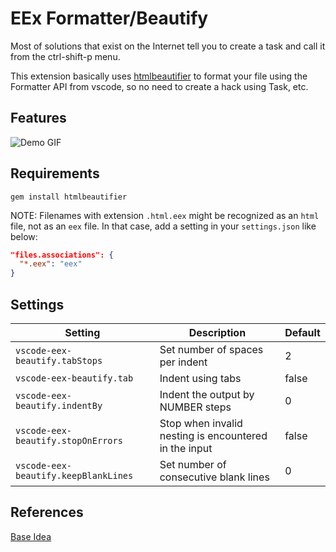 # EEx Formatter/Beautify

Most of solutions that exist on the Internet tell you to create a task and call it from the ctrl-shift-p menu.

This extension basically uses [htmlbeautifier](https://github.com/threedaymonk/htmlbeautifier) to format your file using the Formatter API from vscode, so no need to create a hack using Task, etc.

## Features

![Demo GIF](https://raw.githubusercontent.com/alvesoaj/vscode-eex-beautify/master/images/demo.gif)

## Requirements

```
gem install htmlbeautifier
```

NOTE: Filenames with extension `.html.eex` might be recognized as an `html` file, not as an `eex` file. In that case, add a setting in your `settings.json` like below:

```json
"files.associations": {
  "*.eex": "eex"
}
```

## Settings

| Setting                              | Description                                           | Default |
| ------------------------------------ | ----------------------------------------------------- | ------- |
| `vscode-eex-beautify.tabStops`       | Set number of spaces per indent                       | 2       |
| `vscode-eex-beautify.tab`            | Indent using tabs                                     | false   |
| `vscode-eex-beautify.indentBy`       | Indent the output by NUMBER steps                     | 0       |
| `vscode-eex-beautify.stopOnErrors`   | Stop when invalid nesting is encountered in the input | false   |
| `vscode-eex-beautify.keepBlankLines` | Set number of consecutive blank lines                 | 0       |

## References

[Base Idea](https://github.com/aliariff/vscode-erb-beautify)
